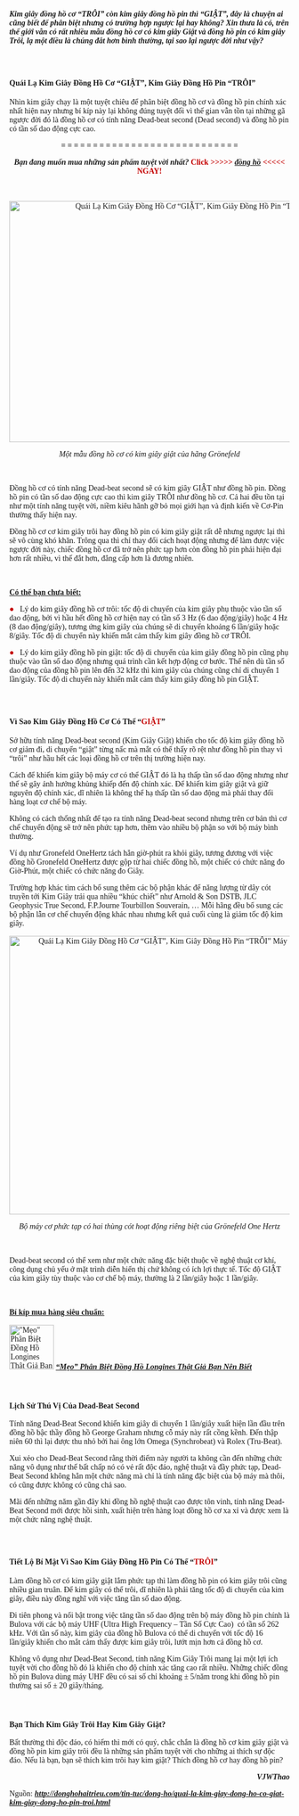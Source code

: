 <p>
	<span style="font-size:14px;"><span style="font-family: times new roman,times,serif;"><em><strong>Kim gi&acirc;y đồng hồ cơ &ldquo;TR&Ocirc;I&rdquo; c&ograve;n kim gi&acirc;y đồng hồ pin th&igrave; &ldquo;GIẬT&rdquo;, đ&acirc;y l&agrave; chuyện ai cũng biết để ph&acirc;n biệt nhưng c&oacute; trường hợp ngược lại hay kh&ocirc;ng? Xin thưa l&agrave; c&oacute;, tr&ecirc;n thế giới vẫn c&oacute; rất nhiều mẫu đồng hồ cơ c&oacute; kim gi&acirc;y Giật v&agrave; đồng hồ pin c&oacute; kim gi&acirc;y Tr&ocirc;i, lạ một điều l&agrave; ch&uacute;ng đắt hơn b&igrave;nh thường, tại sao lại ngược đời như vậy?</strong></em></span></span>
</p>

<p>
	&nbsp;
</p>

<h2>
	<span style="font-size:14px;"><span style="font-family: times new roman,times,serif;"><strong>Qu&aacute;i Lạ Kim Gi&acirc;y Đồng Hồ Cơ &ldquo;GIẬT&rdquo;, Kim Gi&acirc;y Đồng Hồ Pin &ldquo;TR&Ocirc;I&rdquo;</strong></span></span>
</h2>

<p>
	<span style="font-size:14px;"><span style="font-family: times new roman,times,serif;">Nh&igrave;n kim gi&acirc;y chạy l&agrave; một tuyệt chi&ecirc;u để ph&acirc;n biệt đồng hồ cơ v&agrave; đồng hồ pin ch&iacute;nh x&aacute;c nhất hiện nay nhưng b&iacute; k&iacute;p n&agrave;y lại kh&ocirc;ng đ&uacute;ng tuyệt đối v&igrave; thế gian vẫn tồn tại những g&atilde; ngược đời đ&oacute; l&agrave; đồng hồ cơ c&oacute; t&iacute;nh năng Dead-beat second (Dead second) v&agrave; đồng hồ pin c&oacute; tần số dao động cực cao. </span></span>
</p>

<p style="text-align: center;">
	<span style="font-size:14px;"><span style="font-family: times new roman,times,serif;"><em><strong>= = = = = = = = = = = = = = = = = = = = = = = = = = = =</strong></em></span></span>
</p>

<p style="text-align: center;">
	<span style="font-size:14px;"><span style="font-family: times new roman,times,serif;"><em><strong>Bạn đang muốn mua những sản phẩm tuyệt vời nhất?</strong></em> <strong><span style="color: rgb(196, 0, 0);">Click &gt;&gt;&gt;&gt;&gt;</span></strong> <a data-wpel-link="internal" href="http://donghohaitrieu.com" target="_blank"><em><strong>đồng hồ</strong></em></a> <span style="color: rgb(196, 0, 0);"><strong>&lt;&lt;&lt;&lt;&lt; NGAY!</strong></span></span></span>
</p>

<p style="text-align: center;">
	&nbsp;
</p>

<p style="text-align: center;">
	<span style="font-size:14px;"><span style="font-family: times new roman,times,serif;"><img alt="Quái Lạ Kim Giây Đồng Hồ Cơ “GIẬT”, Kim Giây Đồng Hồ Pin “TRÔI” 1" class="aligncenter wp-image-50331 size-full     lazyloaded" data-lazy-sizes="(max-width: 650px) 100vw, 650px" data-lazy-src="http://donghohaitrieu.com/wp-content/uploads/2016/11/quai-la-kim-giay-dong-ho-co-giat-kim-giay-dong-ho-pin-troi-1.jpg" data-lazy-srcset="http://donghohaitrieu.com/wp-content/uploads/2016/11/quai-la-kim-giay-dong-ho-co-giat-kim-giay-dong-ho-pin-troi-1.jpg 650w, http://donghohaitrieu.com/wp-content/uploads/2016/11/quai-la-kim-giay-dong-ho-co-giat-kim-giay-dong-ho-pin-troi-1-100x67.jpg 100w, http://donghohaitrieu.com/wp-content/uploads/2016/11/quai-la-kim-giay-dong-ho-co-giat-kim-giay-dong-ho-pin-troi-1-261x174.jpg 261w, http://donghohaitrieu.com/wp-content/uploads/2016/11/quai-la-kim-giay-dong-ho-co-giat-kim-giay-dong-ho-pin-troi-1-600x400.jpg 600w" height="433" sizes="(max-width: 650px) 100vw, 650px" src="http://donghohaitrieu.com/wp-content/uploads/2016/11/quai-la-kim-giay-dong-ho-co-giat-kim-giay-dong-ho-pin-troi-1.jpg" srcset="http://donghohaitrieu.com/wp-content/uploads/2016/11/quai-la-kim-giay-dong-ho-co-giat-kim-giay-dong-ho-pin-troi-1.jpg 650w, http://donghohaitrieu.com/wp-content/uploads/2016/11/quai-la-kim-giay-dong-ho-co-giat-kim-giay-dong-ho-pin-troi-1-100x67.jpg 100w, http://donghohaitrieu.com/wp-content/uploads/2016/11/quai-la-kim-giay-dong-ho-co-giat-kim-giay-dong-ho-pin-troi-1-261x174.jpg 261w, http://donghohaitrieu.com/wp-content/uploads/2016/11/quai-la-kim-giay-dong-ho-co-giat-kim-giay-dong-ho-pin-troi-1-600x400.jpg 600w" width="650" /></span></span>
</p>

<p style="text-align: center;">
	<span style="font-size:14px;"><span style="font-family: times new roman,times,serif;"><em>Một mẫu đồng hồ cơ c&oacute; kim gi&acirc;y giật của h&atilde;ng Gr&ouml;nefeld</em></span></span>
</p>

<p>
	&nbsp;
</p>

<p>
	<span style="font-size:14px;"><span style="font-family: times new roman,times,serif;">Đồng hồ cơ c&oacute; t&iacute;nh năng Dead-beat second sẽ c&oacute; kim gi&acirc;y GIẬT như đồng hồ pin. Đồng hồ pin c&oacute; tần số dao động cực cao th&igrave; kim gi&acirc;y TR&Ocirc;I như đồng hồ cơ. Cả hai đều tồn tại như một t&iacute;nh năng tuyệt vời, niềm ki&ecirc;u h&atilde;nh gỡ bỏ mọi giới hạn v&agrave; định kiến về Cơ-Pin thường thấy hiện nay.</span></span>
</p>

<p>
	<span style="font-size:14px;"><span style="font-family: times new roman,times,serif;">Đồng hồ cơ cơ kim gi&acirc;y tr&ocirc;i hay đồng hồ pin c&oacute; kim gi&acirc;y giật rất dễ nhưng ngược lại th&igrave; sẽ v&ocirc; c&ugrave;ng kh&oacute; khăn. Tr&ocirc;ng qua th&igrave; chỉ thay đổi c&aacute;ch hoạt động nhưng để l&agrave;m được việc ngược đời n&agrave;y, chiếc đồng hồ cơ đ&atilde; trở n&ecirc;n phức tạp hơn c&ograve;n đồng hồ pin phải hiện đại hơn rất nhiều, v&igrave; thế đắt hơn, đẳng cấp hơn l&agrave; đương nhi&ecirc;n. </span></span>
</p>

<p>
	&nbsp;
</p>

<p>
	<span style="font-size:14px;"><span style="font-family: times new roman,times,serif;"><span style="text-decoration: underline;"><strong>C&oacute; thể bạn chưa biết:</strong></span></span></span>
</p>

<p>
	<span style="font-size:14px;"><span style="font-family: times new roman,times,serif;"><span style="color: rgb(196, 0, 0);">●</span>&nbsp;&nbsp; L&yacute; do kim gi&acirc;y đồng hồ cơ tr&ocirc;i: tốc độ di chuyển của kim gi&acirc;y phụ thuộc v&agrave;o tần số dao động, bởi v&igrave; hầu hết đồng hồ cơ hiện nay c&oacute; tần số 3 Hz (6 dao động/gi&acirc;y) hoặc 4 Hz (8 dao động/gi&acirc;y), tương ứng kim gi&acirc;y của ch&uacute;ng sẽ di chuyển khoảng 6 lần/gi&acirc;y hoặc 8/gi&acirc;y. Tốc độ di chuyển n&agrave;y khiến mắt cảm thấy kim gi&acirc;y đồng hồ cơ TR&Ocirc;I.</span></span>
</p>

<p>
	<span style="font-size:14px;"><span style="font-family: times new roman,times,serif;"><span style="color: rgb(196, 0, 0);">●</span>&nbsp;&nbsp; L&yacute; do kim gi&acirc;y đồng hồ pin giật: tốc độ di chuyển của kim gi&acirc;y đồng hồ pin cũng phụ thuộc v&agrave;o tần số dao động nhưng qu&aacute; tr&igrave;nh cần kết hợp động cơ bước. Thế n&ecirc;n d&ugrave; tần số dao động của đồng hồ pin l&ecirc;n đến 32 kHz th&igrave; kim gi&acirc;y của ch&uacute;ng cũng chỉ di chuyển 1 lần/gi&acirc;y. Tốc độ di chuyển n&agrave;y khiến mắt cảm thấy kim gi&acirc;y đồng hồ pin GIẬT. </span></span>
</p>

<p>
	&nbsp;
</p>

<h2>
	<span style="font-size:14px;"><span style="font-family: times new roman,times,serif;"><strong>V&igrave; Sao Kim Gi&acirc;y Đồng Hồ Cơ C&oacute; Thể &ldquo;<span style="color: rgb(196, 0, 0);">GIẬT</span>&rdquo;</strong></span></span>
</h2>

<p>
	<span style="font-size:14px;"><span style="font-family: times new roman,times,serif;">Sở hữu t&iacute;nh năng Dead-beat second (Kim Gi&acirc;y Giật) khiến cho tốc độ kim gi&acirc;y đồng hồ cơ giảm đi, di chuyển &ldquo;giật&rdquo; từng nấc m&agrave; mắt c&oacute; thể thấy r&otilde; rệt như đồng hồ pin thay v&igrave; &ldquo;tr&ocirc;i&rdquo; như hầu hết c&aacute;c loại đồng hồ cơ tr&ecirc;n thị trường hiện nay. </span></span>
</p>

<p>
	<span style="font-size:14px;"><span style="font-family: times new roman,times,serif;">C&aacute;ch để khiến kim gi&acirc;y bộ m&aacute;y cơ c&oacute; thể GIẬT đ&oacute; l&agrave; hạ thấp tần số dao động nhưng như thế sẽ g&acirc;y ảnh hưởng khủng khiếp đến độ ch&iacute;nh x&aacute;c. Để khiến kim gi&acirc;y giật v&agrave; giữ nguy&ecirc;n độ ch&iacute;nh x&aacute;c, dĩ nhi&ecirc;n l&agrave; kh&ocirc;ng thể hạ thấp tần số dao động m&agrave; phải thay đổi h&agrave;ng loạt cơ chế bộ m&aacute;y.</span></span>
</p>

<p>
	<span style="font-size:14px;"><span style="font-family: times new roman,times,serif;">Kh&ocirc;ng c&oacute; c&aacute;ch thống nhất để tạo ra t&iacute;nh năng Dead-beat second nhưng tr&ecirc;n cơ bản th&igrave; cơ chế chuyển động sẽ trở n&ecirc;n phức tạp hơn, th&ecirc;m v&agrave;o nhiều bộ phận so với bộ m&aacute;y b&igrave;nh thường.</span></span>
</p>

<p>
	<span style="font-size:14px;"><span style="font-family: times new roman,times,serif;">V&iacute; dụ như Gronefeld OneHertz t&aacute;ch hẳn giờ-ph&uacute;t ra khỏi gi&acirc;y, tương đương với việc đồng hồ Gronefeld OneHertz được gộp từ hai chiếc đồng hồ, một chiếc c&oacute; chức năng đo Giờ-Ph&uacute;t, một chiếc c&oacute; chức năng đo Gi&acirc;y.</span></span>
</p>

<p>
	<span style="font-size:14px;"><span style="font-family: times new roman,times,serif;">Trường hợp kh&aacute;c t&igrave;m c&aacute;ch bổ sung th&ecirc;m c&aacute;c bộ phận kh&aacute;c để năng lượng từ d&acirc;y c&oacute;t truyền tới Kim Gi&acirc;y trải qua nhiều &ldquo;kh&uacute;c chiết&rdquo; như Arnold &amp; Son DSTB, JLC Geophysic True Second, F.P.Journe Tourbillon Souverain, &hellip; Mỗi h&atilde;ng đều bổ sung c&aacute;c bộ phận lẫn cơ chế chuyển động kh&aacute;c nhau nhưng kết quả cuối c&ugrave;ng l&agrave; giảm tốc độ kim gi&acirc;y. </span></span>
</p>

<p style="text-align: center;">
	<span style="font-size:14px;"><span style="font-family: times new roman,times,serif;"><img alt="Quái Lạ Kim Giây Đồng Hồ Cơ “GIẬT”, Kim Giây Đồng Hồ Pin “TRÔI” Máy" class="aligncenter wp-image-50333 size-full     lazyloaded" data-lazy-sizes="(max-width: 536px) 100vw, 536px" data-lazy-src="http://donghohaitrieu.com/wp-content/uploads/2016/11/quai-la-kim-giay-dong-ho-co-giat-kim-giay-dong-ho-pin-troi-may-co.jpg" data-lazy-srcset="http://donghohaitrieu.com/wp-content/uploads/2016/11/quai-la-kim-giay-dong-ho-co-giat-kim-giay-dong-ho-pin-troi-may-co.jpg 536w, http://donghohaitrieu.com/wp-content/uploads/2016/11/quai-la-kim-giay-dong-ho-co-giat-kim-giay-dong-ho-pin-troi-may-co-100x93.jpg 100w, http://donghohaitrieu.com/wp-content/uploads/2016/11/quai-la-kim-giay-dong-ho-co-giat-kim-giay-dong-ho-pin-troi-may-co-261x243.jpg 261w" height="500" sizes="(max-width: 536px) 100vw, 536px" src="http://donghohaitrieu.com/wp-content/uploads/2016/11/quai-la-kim-giay-dong-ho-co-giat-kim-giay-dong-ho-pin-troi-may-co.jpg" srcset="http://donghohaitrieu.com/wp-content/uploads/2016/11/quai-la-kim-giay-dong-ho-co-giat-kim-giay-dong-ho-pin-troi-may-co.jpg 536w, http://donghohaitrieu.com/wp-content/uploads/2016/11/quai-la-kim-giay-dong-ho-co-giat-kim-giay-dong-ho-pin-troi-may-co-100x93.jpg 100w, http://donghohaitrieu.com/wp-content/uploads/2016/11/quai-la-kim-giay-dong-ho-co-giat-kim-giay-dong-ho-pin-troi-may-co-261x243.jpg 261w" width="536" /></span></span>
</p>

<p style="text-align: center;">
	<span style="font-size:14px;"><span style="font-family: times new roman,times,serif;"><em>Bộ m&aacute;y cơ phức tạp c&oacute; hai th&ugrave;ng c&oacute;t hoạt động ri&ecirc;ng biệt của Gr&ouml;nefeld One Hertz</em></span></span>
</p>

<p>
	&nbsp;
</p>

<p>
	<span style="font-size:14px;"><span style="font-family: times new roman,times,serif;">Dead-beat second c&oacute; thể xem như một chức năng đặc biệt thuộc về nghệ thuật cơ kh&iacute;, c&ocirc;ng dụng chủ yếu ở mặt tr&igrave;nh diễn hiển thị chứ kh&ocirc;ng c&oacute; &iacute;ch lợi thực tế. Tốc độ GIẬT của kim gi&acirc;y t&ugrave;y thuộc v&agrave;o cơ chế bộ m&aacute;y, thường l&agrave; 2 lần/gi&acirc;y hoặc 1 lần/gi&acirc;y. </span></span>
</p>

<p>
	&nbsp;
</p>

<p>
	<span style="font-size:14px;"><span style="font-family: times new roman,times,serif;"><span style="text-decoration: underline;"><strong>B&iacute; k&iacute;p mua h&agrave;ng si&ecirc;u chuẩn:</strong></span></span></span>
</p>

<p>
	<span style="font-size:14px;"><span style="font-family: times new roman,times,serif;"><a data-wpel-link="internal" href="http://donghohaitrieu.com/tin-tuc/dong-ho/meo-phan-biet-dong-ho-longines-gia-ban-nen-biet.html" target="_blank"><img alt="&quot;Mẹo&quot; Phân Biệt Đồng Hồ Longines Thật Giả Bạn Nên Biết" class="alignnone wp-image-49140 size-full     lazyloaded" data-lazy-src="http://donghohaitrieu.com/wp-content/uploads/2016/10/button-001.gif" height="80" src="http://donghohaitrieu.com/wp-content/uploads/2016/10/button-001.gif" width="80" /></a>&nbsp;<a data-wpel-link="internal" href="http://donghohaitrieu.com/tin-tuc/dong-ho/meo-phan-biet-dong-ho-longines-gia-ban-nen-biet.html" target="_blank"><em><strong>&ldquo;Mẹo&rdquo; Ph&acirc;n Biệt Đồng Hồ Longines Thật Giả Bạn N&ecirc;n Biết</strong></em></a></span></span>
</p>

<p>
	&nbsp;
</p>

<h3>
	<span style="font-size:14px;"><span style="font-family: times new roman,times,serif;"><strong>Lịch Sử Th&uacute; Vị Của Dead-Beat Second</strong></span></span>
</h3>

<p>
	<span style="font-size:14px;"><span style="font-family: times new roman,times,serif;">T&iacute;nh năng Dead-Beat Second khiến kim gi&acirc;y di chuyển 1 lần/gi&acirc;y xuất hiện lần đầu tr&ecirc;n đồng hồ bậc thầy đồng hồ George Graham nhưng cỗ m&aacute;y n&agrave;y rất cồng kềnh. Đến thập ni&ecirc;n 60 th&igrave; lại được thu nhỏ bởi hai &ocirc;ng lớn Omega (Synchrobeat) v&agrave; Rolex (Tru-Beat). </span></span>
</p>

<p>
	<span style="font-size:14px;"><span style="font-family: times new roman,times,serif;">Xui xẻo cho Dead-Beat Second rằng thời điểm n&agrave;y người ta kh&ocirc;ng cần đến những chức năng v&ocirc; dụng như thế bất chấp n&oacute; c&oacute; vẻ rất độc đ&aacute;o, nghệ thuật v&agrave; đầy phức tạp, Dead-Beat Second kh&ocirc;ng hẳn một chức năng m&agrave; chỉ l&agrave; t&iacute;nh năng đặc biệt của bộ m&aacute;y m&agrave; th&ocirc;i, c&oacute; cũng được kh&ocirc;ng c&oacute; cũng chả sao.</span></span>
</p>

<p>
	<span style="font-size:14px;"><span style="font-family: times new roman,times,serif;">M&atilde;i đến những năm gần đ&acirc;y khi đồng hồ nghệ thuật cao được t&ocirc;n vinh, t&iacute;nh năng Dead-Beat Second mới được hồi sinh, xuất hiện tr&ecirc;n h&agrave;ng loạt đồng hồ cơ xa xỉ v&agrave; được xem l&agrave; một chức năng nghệ thuật.</span></span>
</p>

<p>
	&nbsp;
</p>

<h2>
	<span style="font-size:14px;"><span style="font-family: times new roman,times,serif;"><strong>Tiết Lộ B&iacute; Mật V&igrave; Sao Kim Gi&acirc;y Đồng Hồ Pin C&oacute; Thể &ldquo;<span style="color: rgb(196, 0, 0);">TR&Ocirc;I</span>&rdquo;</strong></span></span>
</h2>

<p>
	<span style="font-size:14px;"><span style="font-family: times new roman,times,serif;">L&agrave;m đồng hồ cơ c&oacute; kim gi&acirc;y giật lắm phức tạp th&igrave; l&agrave;m đồng hồ pin c&oacute; kim gi&acirc;y tr&ocirc;i cũng nhiều gian tru&acirc;n. Để kim gi&acirc;y c&oacute; thể tr&ocirc;i, dĩ nhi&ecirc;n l&agrave; phải tăng tốc độ di chuyển của kim gi&acirc;y, điều n&agrave;y đồng nghĩ với việc tăng tần số dao động. </span></span>
</p>

<p>
	<span style="font-size:14px;"><span style="font-family: times new roman,times,serif;">Đi ti&ecirc;n phong v&agrave; nổi bật trong việc tăng tần số dao động tr&ecirc;n bộ m&aacute;y đồng hồ pin ch&iacute;nh l&agrave; Bulova với c&aacute;c bộ m&aacute;y UHF (Ultra High Frequency &ndash; Tần Số Cực Cao) &nbsp;c&oacute; tần số 262 kHz. Với tần số n&agrave;y, kim gi&acirc;y của đồng hồ Bulova c&oacute; thể di chuyển với tốc độ 16 lần/gi&acirc;y khiến cho mắt cảm thấy được kim gi&acirc;y tr&ocirc;i, lướt mịn hơn cả đồng hồ cơ.</span></span>
</p>

<p>
	<span style="font-size:14px;"><span style="font-family: times new roman,times,serif;">Kh&ocirc;ng v&ocirc; dụng như Dead-Beat Second, t&iacute;nh năng Kim Gi&acirc;y Tr&ocirc;i mang lại một lợi &iacute;ch tuyệt vời cho đồng hồ đ&oacute; l&agrave; khiến cho độ ch&iacute;nh x&aacute;c tăng cao rất nhiều. Những chiếc đồng hồ pin Bulova d&ugrave;ng m&aacute;y UHF đều c&oacute; sai số chỉ khoảng &plusmn; 5/năm trong khi đồng hồ pin thường sai số &plusmn; 20 gi&acirc;y/th&aacute;ng.</span></span>
</p>

<p style="text-align: center;">
	&nbsp;
</p>

<h3>
	<span style="font-size:14px;"><span style="font-family: times new roman,times,serif;"><strong>Bạn Th&iacute;ch Kim Gi&acirc;y Tr&ocirc;i Hay Kim Gi&acirc;y Giật?</strong></span></span>
</h3>

<p>
	<span style="font-size:14px;"><span style="font-family: times new roman,times,serif;">Bất thường th&igrave; độc đ&aacute;o, c&oacute; hiếm th&igrave; mới c&oacute; qu&yacute;, chắc chắn l&agrave; đồng hồ cơ kim gi&acirc;y giật v&agrave; đồng hồ pin kim gi&acirc;y tr&ocirc;i đều l&agrave; những sản phẩm tuyệt vời cho những ai th&iacute;ch sự độc đ&aacute;o. Nếu l&agrave; bạn, bạn sẽ th&iacute;ch kim tr&ocirc;i hay kim giật? Th&iacute;ch đồng hồ cơ hay đồng hồ pin?</span></span>
</p>

<p style="text-align: right;">
	<span style="font-size:14px;"><span style="font-family: times new roman,times,serif;"><em><strong>VJWThao</strong></em></span></span>
</p>

<p>
	<span style="font-size:14px;"><span style="font-family: times new roman,times,serif;">Nguồn: <em><strong><a href="http://donghohaitrieu.com/tin-tuc/dong-ho/quai-la-kim-giay-dong-ho-co-giat-kim-giay-dong-ho-pin-troi.html">http://donghohaitrieu.com/tin-tuc/dong-ho/quai-la-kim-giay-dong-ho-co-giat-kim-giay-dong-ho-pin-troi.html</a></strong></em></span></span>
</p>
